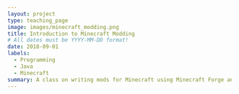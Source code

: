 ```yaml
---
layout: project
type: teaching_page
image: images/minecraft_modding.png
title: Introduction to Minecraft Modding
# All dates must be YYYY-MM-DD format!
date: 2018-09-01
labels:
  - Programming
  - Java
  - Minecraft
summary: A class on writing mods for Minecraft using Minecraft Forge and Java.  Students learn about Java and working in a complicated codebase by create custom minecraft items and blocks.  Taught for kids ages 8-14 at the Parts and Crafts Center for Semi-Conducted Learning and as a series of Saturday morning workshops.
---
```

